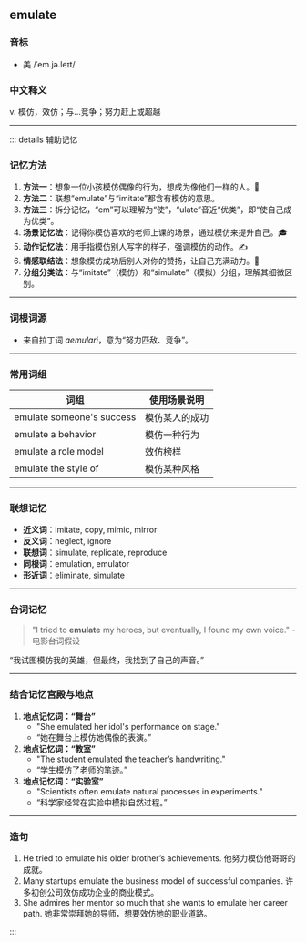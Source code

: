 ## emulate

<VocabularyAudio vocabulary="emulate" />

### 音标

- 美 /ˈem.jə.leɪt/

### 中文释义
 v. 模仿，效仿；与…竞争；努力赶上或超越

------

::: details 辅助记忆

### 记忆方法

1. **方法一**：想象一位小孩模仿偶像的行为，想成为像他们一样的人。🤩
2. **方法二**：联想“emulate”与“imitate”都含有模仿的意思。
3. **方法三**：拆分记忆，“em”可以理解为“使”，“ulate”音近“优类”，即“使自己成为优类”。
4. **场景记忆法**：记得你模仿喜欢的老师上课的场景，通过模仿来提升自己。🎓
5. **动作记忆法**：用手指模仿别人写字的样子，强调模仿的动作。✍️
6. **情感联结法**：想象模仿成功后别人对你的赞扬，让自己充满动力。💪
7. **分组分类法**：与“imitate”（模仿）和“simulate”（模拟）分组，理解其细微区别。

------

### 词根词源

- 来自拉丁词 *aemulari*，意为“努力匹敌、竞争”。

------

### 常用词组

| 词组                      | 使用场景说明   |
| ------------------------- | -------------- |
| emulate someone's success | 模仿某人的成功 |
| emulate a behavior        | 模仿一种行为   |
| emulate a role model      | 效仿榜样       |
| emulate the style of      | 模仿某种风格   |

------

### 联想记忆

- **近义词**：imitate, copy, mimic, mirror
- **反义词**：neglect, ignore
- **联想词**：simulate, replicate, reproduce
- **同根词**：emulation, emulator
- **形近词**：eliminate, simulate

------

### 台词记忆

> "I tried to **emulate** my heroes, but eventually, I found my own voice." - 电影台词假设

“我试图模仿我的英雄，但最终，我找到了自己的声音。”

------

### 结合记忆宫殿与地点

1. **地点记忆词：“舞台”**
   - "She emulated her idol's performance on stage."
   - “她在舞台上模仿她偶像的表演。”
2. **地点记忆词：“教室”**
   - "The student emulated the teacher’s handwriting."
   - “学生模仿了老师的笔迹。”
3. **地点记忆词：“实验室”**
   - "Scientists often emulate natural processes in experiments."
   - “科学家经常在实验中模拟自然过程。”

------

### 造句

1. He tried to emulate his older brother’s achievements.
    他努力模仿他哥哥的成就。
2. Many startups emulate the business model of successful companies.
    许多初创公司效仿成功企业的商业模式。
3. She admires her mentor so much that she wants to emulate her career path.
    她非常崇拜她的导师，想要效仿她的职业道路。

:::
